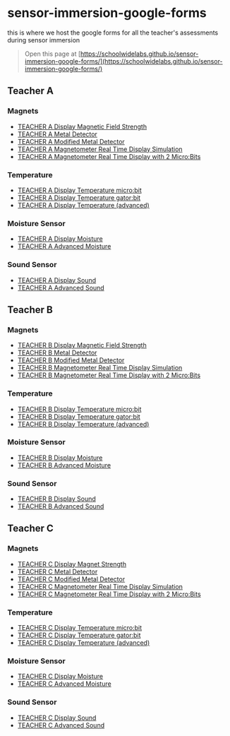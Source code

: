 # sensor-immersion-google-forms
this is where we host the google forms for all the teacher's assessments during sensor immersion

> Open this page at [https://schoolwidelabs.github.io/sensor-immersion-google-forms/](https://schoolwidelabs.github.io/sensor-immersion-google-forms/)

## Teacher A
### Magnets
 * [TEACHER A Display Magnetic Field Strength](https://forms.gle/g99ZsPueMx8AujY8A)
 * [TEACHER A Metal Detector](https://docs.google.com/forms/d/e/1FAIpQLSccZoeWTsMOsu3VCTSyGcO5unU2KpLcxHiV8Tn3rPr4grl2pQ/viewform)
 * [TEACHER A Modified Metal Detector](https://docs.google.com/forms/d/e/1FAIpQLSdElWNvWxgZ0mrRV1z6N5puABDSa37XYFym4n1MRswBYp2_nA/viewform)
 * [TEACHER A Magnetometer Real Time Display Simulation](https://docs.google.com/forms/d/e/1FAIpQLScnAB9bMY2Oi234PsMJAwNb5KcrPF7NqbA_NkTgKpIigm1Ydw/viewform?usp=sf_link)
 * [TEACHER A Magnetometer Real Time Display with 2 Micro:Bits](https://docs.google.com/forms/d/e/1FAIpQLSd6hJBnREZ60E1x8Nj7lPJAh3y_sgkYI5k5RLhy-pSJFDsEgg/viewform?usp=sf_link) 

### Temperature
* [TEACHER A Display Temperature micro:bit](https://docs.google.com/forms/d/e/1FAIpQLScNMVsCGE_8YJqNTA3XFKOYOvhWucTjGQHkTq_bcXLNvhtswg/viewform?usp=sf_link)  
* [TEACHER A Display Temperature gator:bit](https://docs.google.com/forms/d/e/1FAIpQLSfelNs51Xm9YhYxBXmwG8AhPWtyV386Vc7y9Qr8Q1H6TUOvhw/viewform?usp=sf_link)  
* [TEACHER A Display Temperature (advanced)]()  

### Moisture Sensor
* [TEACHER A Display Moisture]()  
* [TEACHER A Advanced Moisture]()  

### Sound Sensor
* [TEACHER A Display Sound]()  
* [TEACHER A Advanced Sound]()  


## Teacher B
### Magnets
 * [TEACHER B Display Magnetic Field Strength](https://forms.gle/g99ZsPueMx8AujY8A)
 * [TEACHER B Metal Detector](https://docs.google.com/forms/d/e/1FAIpQLSccZoeWTsMOsu3VCTSyGcO5unU2KpLcxHiV8Tn3rPr4grl2pQ/viewform)
 * [TEACHER B Modified Metal Detector](https://docs.google.com/forms/d/e/1FAIpQLSdElWNvWxgZ0mrRV1z6N5puABDSa37XYFym4n1MRswBYp2_nA/viewform)
 * [TEACHER B Magnetometer Real Time Display Simulation](https://docs.google.com/forms/d/e/1FAIpQLScnAB9bMY2Oi234PsMJAwNb5KcrPF7NqbA_NkTgKpIigm1Ydw/viewform?usp=sf_link)
 * [TEACHER B Magnetometer Real Time Display with 2 Micro:Bits](https://docs.google.com/forms/d/e/1FAIpQLSd6hJBnREZ60E1x8Nj7lPJAh3y_sgkYI5k5RLhy-pSJFDsEgg/viewform?usp=sf_link) 

### Temperature
* [TEACHER B Display Temperature micro:bit](https://docs.google.com/forms/d/e/1FAIpQLScNMVsCGE_8YJqNTA3XFKOYOvhWucTjGQHkTq_bcXLNvhtswg/viewform?usp=sf_link)  
* [TEACHER B Display Temperature gator:bit](https://docs.google.com/forms/d/e/1FAIpQLSfelNs51Xm9YhYxBXmwG8AhPWtyV386Vc7y9Qr8Q1H6TUOvhw/viewform?usp=sf_link)  
* [TEACHER B Display Temperature (advanced)]()  

### Moisture Sensor
* [TEACHER B Display Moisture]()  
* [TEACHER B Advanced Moisture]()  

### Sound Sensor
* [TEACHER B Display Sound]()  
* [TEACHER B Advanced Sound]()  


## Teacher C
### Magnets
 * [TEACHER C Display Magnet Strength](https://forms.gle/g99ZsPueMx8AujY8A)
 * [TEACHER C Metal Detector](https://docs.google.com/forms/d/e/1FAIpQLSccZoeWTsMOsu3VCTSyGcO5unU2KpLcxHiV8Tn3rPr4grl2pQ/viewform)
 * [TEACHER C Modified Metal Detector](https://docs.google.com/forms/d/e/1FAIpQLSdElWNvWxgZ0mrRV1z6N5puABDSa37XYFym4n1MRswBYp2_nA/viewform)
 * [TEACHER C Magnetometer Real Time Display Simulation](https://docs.google.com/forms/d/e/1FAIpQLScnAB9bMY2Oi234PsMJAwNb5KcrPF7NqbA_NkTgKpIigm1Ydw/viewform?usp=sf_link)
 * [TEACHER C Magnetometer Real Time Display with 2 Micro:Bits](https://docs.google.com/forms/d/e/1FAIpQLSd6hJBnREZ60E1x8Nj7lPJAh3y_sgkYI5k5RLhy-pSJFDsEgg/viewform?usp=sf_link) 

### Temperature
* [TEACHER C Display Temperature micro:bit](https://docs.google.com/forms/d/e/1FAIpQLScNMVsCGE_8YJqNTA3XFKOYOvhWucTjGQHkTq_bcXLNvhtswg/viewform?usp=sf_link)  
* [TEACHER C Display Temperature gator:bit](https://docs.google.com/forms/d/e/1FAIpQLSfelNs51Xm9YhYxBXmwG8AhPWtyV386Vc7y9Qr8Q1H6TUOvhw/viewform?usp=sf_link)  
* [TEACHER C Display Temperature (advanced)]()  

### Moisture Sensor
* [TEACHER C Display Moisture]()  
* [TEACHER C Advanced Moisture]()  

### Sound Sensor
* [TEACHER C Display Sound]()  
* [TEACHER C Advanced Sound]()  
